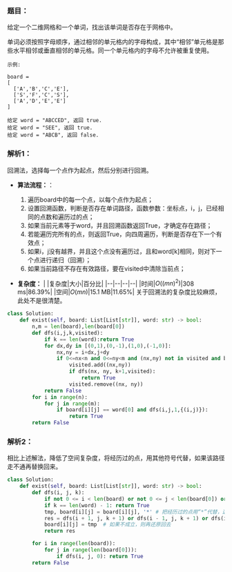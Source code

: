 ### 题目：
给定一个二维网格和一个单词，找出该单词是否存在于网格中。

单词必须按照字母顺序，通过相邻的单元格内的字母构成，其中“相邻”单元格是那些水平相邻或垂直相邻的单元格。同一个单元格内的字母不允许被重复使用。
```
示例:

board =
[
  ['A','B','C','E'],
  ['S','F','C','S'],
  ['A','D','E','E']
]

给定 word = "ABCCED", 返回 true.
给定 word = "SEE", 返回 true.
给定 word = "ABCB", 返回 false.
```

### 解析1：
回溯法，选择每一个点作为起点，然后分别进行回溯。

* **算法流程：**：
  1. 遍历board中的每一个点，以每个点作为起点；
  2. 设置回溯函数，判断是否存在单词路径，函数参数：坐标点，i，j，已经相同的点数和遍历过的点；
  3. 如果当前元素等于word，并且回溯函数返回True，才确定存在路径；
  4. 若能遍历完所有的点，则返回True，向四周遍历，判断是否存在下一个有效点；
  5. 如果i，j没有越界，并且这个点没有遍历过，且和word[k]相同，则对下一个点进行递归（回溯）；
  6. 如果当前路径不存在有效路径，要在visited中清除当前点；

* **复杂度：**
|  |复杂度|大小|百分比|
|--|--|--|--|
|时间|$O((mn)^2)$|308 ms|86.39%|
|空间|$O(mn)$|15.1 MB|11.65%|
关于回溯法的复杂度比较麻烦，此处不是很清楚。

```python
class Solution:
    def exist(self, board: List[List[str]], word: str) -> bool:
        n,m = len(board),len(board[0])
        def dfs(i,j,k,visited):
            if k == len(word):return True
            for dx,dy in [(0,1),(0,-1),(1,0),(-1,0)]:
                nx,ny = i+dx,j+dy
                if 0<=nx<n and 0<=ny<m and (nx,ny) not in visited and board[nx][ny] == word[k]:
                    visited.add((nx,ny))
                    if dfs(nx, ny, k+1,visited):
                        return True
                    visited.remove((nx, ny))
            return False
        for i in range(n):
            for j in range(m):
                if board[i][j] == word[0] and dfs(i,j,1,{(i,j)}):
                    return True
        return False
```


### 解析2：
相比上述解法，降低了空间复杂度，将经历过的点，用其他符号代替，如果该路径走不通再替换回来。

```python
class Solution:
    def exist(self, board: List[List[str]], word: str) -> bool:
        def dfs(i, j, k):
            if not 0 <= i < len(board) or not 0 <= j < len(board[0]) or board[i][j] != word[k]: return False
            if k == len(word) - 1: return True
            tmp, board[i][j] = board[i][j], '*' # 把经历过的点用“*”代替，这样将不会再次遍历
            res = dfs(i + 1, j, k + 1) or dfs(i - 1, j, k + 1) or dfs(i, j + 1, k + 1) or dfs(i, j - 1, k + 1)
            board[i][j] = tmp  # 如果不成立，则再还原回去
            return res

        for i in range(len(board)):
            for j in range(len(board[0])):
                if dfs(i, j, 0): return True
        return False
```